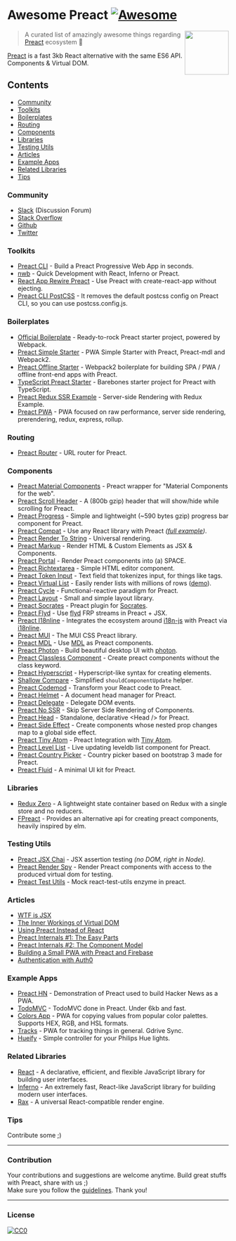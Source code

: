 # Awesome Preact [![Awesome](https://cdn.rawgit.com/sindresorhus/awesome/d7305f38d29fed78fa85652e3a63e154dd8e8829/media/badge.svg)](https://github.com/sindresorhus/awesome)

[<img src="https://rawgit.com/ooade/awesome-preact/master/preact-logo.svg" align="right" width="100">](https://preactjs.com)

> A curated list of amazingly awesome things regarding [Preact](https://github.com/developit/preact) ecosystem :star2:

[Preact](https://github.com/developit/preact) is a fast 3kb React alternative with the same ES6 API. Components & Virtual DOM.

## Contents
- [Community](#community)
- [Toolkits](#toolkits)
- [Boilerplates](#boilerplates)
- [Routing](#routing)
- [Components](#components)
- [Libraries](#libraries)
- [Testing Utils](#testing-utils)
- [Articles](#articles)
- [Example Apps](#example-apps)
- [Related Libraries](#related-libraries)
- [Tips](#tips)

### Community
- [Slack](https://preact-slack.now.sh) (Discussion Forum)
- [Stack Overflow](https://stackoverflow.com/questions/tagged/preact)
- [Github](https://github.com/developit/preact)
- [Twitter](https://twitter.com/preactjs)

### Toolkits
- [Preact CLI](https://github.com/developit/preact-cli) - Build a Preact Progressive Web App in seconds.
- [nwb](https://github.com/insin/nwb) - Quick Development with React, Inferno or Preact.
- [React App Rewire Preact](https://github.com/timarney/react-app-rewired/tree/master/packages/react-app-rewire-preact) - Use Preact with create-react-app without ejecting.
- [Preact CLI PostCSS](https://github.com/SaraVieira/preact-cli-postcss) - It removes the default postcss config on Preact CLI, so you can use postcss.config.js.

### Boilerplates
- [Official Boilerplate](https://github.com/developit/preact-boilerplate) - Ready-to-rock Preact starter project, powered by Webpack.
- [Preact Simple Starter](https://github.com/ooade/PreactSimpleStarter) - PWA Simple Starter with Preact, Preact-mdl and Webpack2.
- [Preact Offline Starter](https://github.com/lukeed/preact-starter) - Webpack2 boilerplate for building SPA / PWA / offline front-end apps with Preact.
- [TypeScript Preact Starter](https://github.com/nickytonline/ts-preact-starter) - Barebones starter project for Preact with TypeScript.
- [Preact Redux SSR Example](https://github.com/csbun/preact-redux-ssr-example) - Server-side Rendering with Redux Example.
- [Preact PWA](https://github.com/ezekielchentnik/preact-pwa) - PWA focused on raw performance, server side rendering, prerendering, redux, express, rollup.

### Routing
- [Preact Router](https://github.com/developit/preact-router) - URL router for Preact.

### Components
- [Preact Material Components](https://github.com/prateekbh/preact-material-components) - Preact wrapper for "Material Components for the web".
- [Preact Scroll Header](https://github.com/lukeed/preact-scroll-header) - A (800b gzip) header that will show/hide while scrolling for Preact.
- [Preact Progress](https://github.com/lukeed/preact-progress) - Simple and lightweight (~590 bytes gzip) progress bar component for Preact.
- [Preact Compat](https://git.io/preact-compat) - Use any React library with Preact *([full example](http://git.io/preact-compat-example))*.
- [Preact Render To String](https://git.io/preact-render-to-string) - Universal rendering.
- [Preact Markup](https://git.io/preact-markup) - Render HTML & Custom Elements as JSX & Components.
- [Preact Portal](https://git.io/preact-portal) - Render Preact components into (a) SPACE.
- [Preact Richtextarea](https://git.io/preact-richtextarea) - Simple HTML editor component.
- [Preact Token Input](https://github.com/developit/preact-token-input) - Text field that tokenizes input, for things like tags.
- [Preact Virtual List](https://github.com/developit/preact-virtual-list) - Easily render lists with millions of rows ([demo](https://jsfiddle.net/developit/qqan9pdo/)).
- [Preact Cycle](https://git.io/preact-cycle) - Functional-reactive paradigm for Preact.
- [Preact Layout](https://download.github.io/preact-layout/) - Small and simple layout library.
- [Preact Socrates](https://github.com/matthewmueller/preact-socrates) - Preact plugin for [Socrates](http://github.com/matthewmueller/socrates).
- [Preact Flyd](https://github.com/xialvjun/preact-flyd) - Use [flyd](https://github.com/paldepind/flyd) FRP streams in Preact + JSX.
- [Preact I18nline](https://github.com/download/preact-i18nline) - Integrates the ecosystem around [i18n-js](https://github.com/everydayhero/i18n-js) with Preact via [i18nline](https://github.com/download/i18nline).
- [Preact MUI](https://git.io/v1aVO) - The MUI CSS Preact library.
- [Preact MDL](https://git.io/preact-mdl) - Use [MDL](https://getmdl.io) as Preact components.
- [Preact Photon](https://git.io/preact-photon) - Build beautiful desktop UI with [photon](http://photonkit.com).
- [Preact Classless Component](https://github.com/ld0rman/preact-classless-component) - Create preact components without the class keyword.
- [Preact Hyperscript](https://github.com/queckezz/preact-hyperscript) - Hyperscript-like syntax for creating elements.
- [Shallow Compare](https://github.com/tkh44/shallow-compare) - Simplified `shouldComponentUpdate` helper.
- [Preact Codemod](https://github.com/vutran/preact-codemod) - Transform your React code to Preact.
- [Preact Helmet](https://github.com/download/preact-helmet) - A document head manager for Preact.
- [Preact Delegate](https://github.com/NekR/preact-delegate) - Delegate DOM events.
- [Preact No SSR](https://github.com/gufsky/preact-no-ssr) - Skip Server Side Rendering of Components.
- [Preact Head](https://github.com/matthewmueller/preact-head) - Standalone, declarative \<Head /\> for Preact.
- [Preact Side Effect](https://github.com/ooade/preact-side-effect) - Create components whose nested prop changes map to a global side effect.
- [Preact Tiny Atom](https://github.com/KwanMan/preact-tiny-atom) - Preact Integration with [Tiny Atom](https://github.com/qubitproducts/tiny-atom).
- [Preact Level List](https://github.com/juliangruber/preact-level-list) - Live updating leveldb list component for Preact.
- [Preact Country Picker](https://github.com/bboydflo/flagstrap-preact) - Country picker based on bootstrap 3 made for Preact.
- [Preact Fluid](https://github.com/ajainvivek/preact-fluid) - A minimal UI kit for Preact.


### Libraries
- [Redux Zero](https://github.com/concretesolutions/redux-zero) - A lightweight state container based on Redux with a single store and no reducers.
- [FPreact](https://github.com/UnwrittenFun/fpreact) - Provides an alternative api for creating preact components, heavily inspired by elm.

### Testing Utils
- [Preact JSX Chai](https://git.io/preact-jsx-chai) - JSX assertion testing _(no DOM, right in Node)_.
- [Preact Render Spy](https://github.com/mzgoddard/preact-render-spy) - Render Preact components with access to the produced virtual dom for testing.
- [Preact Test Utils](https://github.com/windyGex/preact-test-utils) - Mock react-test-utils enzyme in preact.

### Articles
- [WTF is JSX](https://jasonformat.com/wtf-is-jsx/)
- [The Inner Workings of Virtual DOM](https://medium.com/@rajaraodv/the-inner-workings-of-virtual-dom-666ee7ad47cf)
- [Using Preact Instead of React](https://medium.com/@rajaraodv/using-preact-instead-of-react-70f40f53107c)
- [Preact Internals #1: The Easy Parts](https://medium.com/@asolove/preact-internals-1-the-easy-parts-3a081fa36205#.twnc3doig)
- [Preact Internals #2: The Component Model](https://medium.com/@asolove/preact-internals-2-the-component-model-36a05e32957b#.8zyec2y9v)
- [Building a Small PWA with Preact and Firebase](https://dandenney.com/posts/front-end-dev/building-a-small-pwa-with-preact-and-firebase)
- [Authentication with Auth0](https://auth0.com/blog/preact-authentication-tutorial)

### Example Apps
- [Preact HN](https://github.com/kristoferbaxter/preact-hn) - Demonstration of Preact used to build Hacker News as a PWA.
- [TodoMVC](https://github.com/developit/preact-todomvc) - TodoMVC done in Preact. Under 6kb and fast.
- [Colors App](https://github.com/lukeed/colors-app) - PWA for copying values from popular color palettes. Supports HEX, RGB, and HSL formats.
- [Tracks](https://github.com/jordic/tracks_preact/) - PWA for tracking things in general. Gdrive Sync.
- [Hueify](https://github.com/kvartborg/hueify) - Simple controller for your Philips Hue lights.

### Related Libraries
- [React](https://github.com/facebook/react) - A declarative, efficient, and flexible JavaScript library for building user interfaces.
- [Inferno](https://github.com/infernojs/inferno) - An extremely fast, React-like JavaScript library for building modern user interfaces.
- [Rax](https://github.com/alibaba/rax) - A universal React-compatible render engine.

### Tips
Contribute some ;)

---
### Contribution
Your contributions and suggestions are welcome anytime. Build great stuffs with Preact, share with us ;) <br/>
Make sure you follow the [guidelines](/contributing.md). Thank you!

---
### License
[![CC0](http://mirrors.creativecommons.org/presskit/buttons/88x31/svg/cc-zero.svg)](http://creativecommons.org/publicdomain/zero/1.0/)
